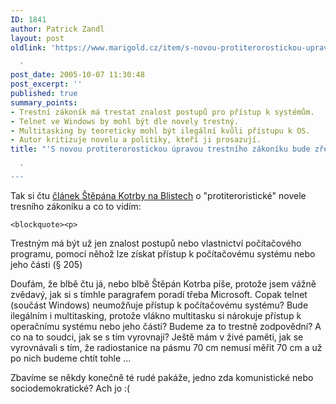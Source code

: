 ```yaml
---
ID: 1841
author: Patrick Zandl
layout: post
oldlink: 'https://www.marigold.cz/item/s-novou-protiterorostickou-upravou-trestniho-zakoniku-bude-zrejme-psina

  '
post_date: 2005-10-07 11:30:48
post_excerpt: ''
published: true
summary_points:
- Trestní zákoník má trestat znalost postupů pro přístup k systémům.
- Telnet ve Windows by mohl být dle novely trestný.
- Multitasking by teoreticky mohl být ilegální kvůli přístupu k OS.
- Autor kritizuje novelu a politiky, kteří ji prosazují.
title: "'S novou protiterorostickou úpravou trestního zákoníku bude zřejmě psina"

  '
---
```


<p>Tak si čtu <a href="http://www.blisty.cz/2005/10/6/art25278.html">článek Štěpána Kotrby na Blistech</a> o "protiteroristické" novele tresního zákoníku a co to vidím:  </p>

	<blockquote><p>
Trestným má být už jen znalost postupů nebo vlastnictví počítačového programu, pomocí něhož lze získat přístup k počítačovému systému nebo jeho části (§ 205)
</p>
</blockquote>
<p>Doufám, že blbě čtu já, nebo blbě Štěpán Kotrba píše, protože jsem vážně zvědavý, jak si s tímhle paragrafem poradí třeba Microsoft. Copak telnet (součást Windows) neumožňuje přístup k počítačovému systému? Bude ilegálním i multitasking, protože vlákno multitasku si nárokuje přístup k operačnímu systému nebo jeho části? Budeme za to trestně zodpovědní? A co na to soudci, jak se s tím vyrovnají? Ještě mám v živé paměti, jak se vyrovnávali s tím, že radiostanice na pásmu 70 cm nemusí měřit 70 cm a už po nich budeme chtít tohle ...</p>

<p>Zbavíme se někdy konečně té rudé pakáže, jedno zda komunistické nebo sociodemokratické? Ach jo :(
</p>